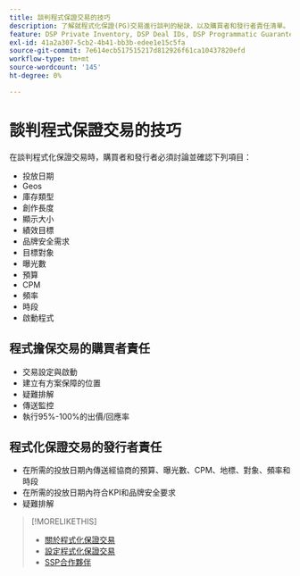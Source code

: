```yaml
---
title: 談判程式保證交易的技巧
description: 了解就程式化保證(PG)交易進行談判的秘訣，以及購買者和發行者責任清單。
feature: DSP Private Inventory, DSP Deal IDs, DSP Programmatic Guaranteed Deals
exl-id: 41a2a307-5cb2-4b41-bb3b-edee1e15c5fa
source-git-commit: 7e614ecb517515217d812926f61ca10437820efd
workflow-type: tm+mt
source-wordcount: '145'
ht-degree: 0%

---
```


# 談判程式保證交易的技巧

在談判程式化保證交易時，購買者和發行者必須討論並確認下列項目：

* 投放日期
* Geos
* 庫存類型
* 創作長度
* 顯示大小
* 績效目標
* 品牌安全需求
* 目標對象
* 曝光數
* 預算
* CPM
* 頻率
* 時段
* 啟動程式

## 程式擔保交易的購買者責任

* 交易設定與啟動
* 建立有方案保障的位置
* 疑難排解
* 傳送監控
* 執行95%-100%的出價/回應率

## 程式化保證交易的發行者責任

* 在所需的投放日期內傳送經協商的預算、曝光數、CPM、地標、對象、頻率和時段
* 在所需的投放日期內符合KPI和品牌安全要求
* 疑難排解

>[!MORELIKETHIS]
>
>* [關於程式化保證交易](programmatic-guaranteed-about.md)
>* [設定程式化保證交易](programmatic-guaranteed-set-up.md)
>* [SSP合作夥伴](ssp-partners.md)

